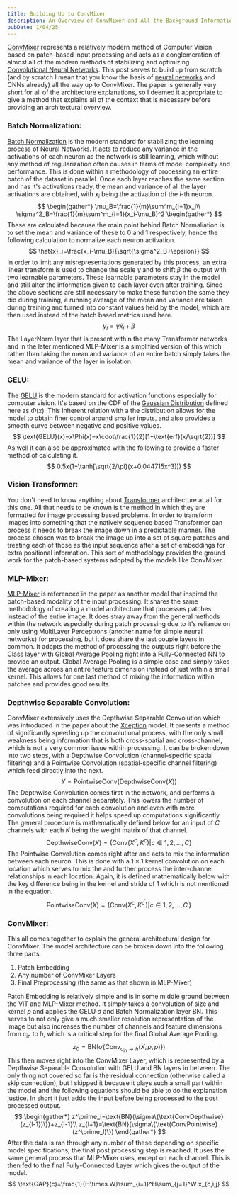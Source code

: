 ```yaml
---
title: Building Up to ConvMixer
description: An Overview of ConvMixer and All the Background Information Needed
pubDate: 1/04/25
---
```

[ConvMixer](https://arxiv.org/abs/2201.09792) represents a relatively modern method of Computer Vision based on patch-based input processing and acts as a conglomeration of almost all of the modern methods of stabilizing and optimizing [Convolutional Neural Networks](https://towardsdatascience.com/a-comprehensive-guide-to-convolutional-neural-networks-the-eli5-way-3bd2b1164a53). This post serves to build up from scratch (and by scratch I mean that you know the basis of [neural networks](https://aws.amazon.com/what-is/neural-network/) and CNNs already) all the way up to ConvMixer. The paper is generally very short for all of the architecture explanations, so I deemed it appropriate to give a method that explains all of the context that is necessary before providing an architectural overview.

### Batch Normalization:
[Batch Normalization](https://arxiv.org/abs/1502.03167) is the modern standard for stabilizing the learning process of Neural Networks. It acts to reduce any variance in the activations of each neuron as the network is still learning, which without any method of regularization often causes in terms of model complexity and performance. This is done within a methodology of processing an entire batch of the dataset in parallel. Once each layer reaches the same section and has it's activations ready, the mean and variance of all the layer activations are obtained, with $x_i$ being the activation of the $i$-th neuron.
$$
\begin{gather*}
\mu_B=\frac{1}{m}\sum^m_{i=1}x_i\\
\sigma^2_B=\frac{1}{m}\sum^m_{i=1}(x_i-\mu_B)^2
\begin{gather*}
$$
These are calculated because the main point behind Batch Normaliation is to set the mean and variance of these to 0 and 1 respectively, hence the following calculation to normalize each neuron activation.
$$
\hat{x}_i=\frac{x_i-\mu_B}{\sqrt{\sigma^2_B+\epsilon}}
$$
In order to limit any misrepresentations generated by this process, an extra linear transform is used to change the scale $\gamma$ and to shift $\beta$ the output with two learnable parameters. These learnable parameters stay in the model and still alter the information given to each layer even after training. Since the above sections are still necessary to make these function the same they did during training, a running average of the mean and variance are taken during training and turned into constant values held by the model, which are then used instead of the batch based metrics used here.
$$
y_i=\gamma\hat{x}_i+\beta
$$
The LayerNorm layer that is present within the many Transformer networks and in the later mentioned MLP-Mixer is a simplified version of this which rather than taking the mean and variance of an entire batch simply takes the mean and variance of the layer in isolation.

### GELU:
The [GELU](https://arxiv.org/abs/1606.08415) is the modern standard for activation functions especially for computer vision. It's based on the CDF of the [Gaussian Distribution](https://www.datacamp.com/tutorial/gaussian-distribution) defined here as $\Phi(x)$. This inherent relation with a the distribution allows for the model to obtain finer control around smaller inputs, and also provides a smooth curve between negative and positive values.
$$
\text{GELU}(x)=x\Phi(x)=x\cdot\frac{1}{2}[1+\text{erf}(x/\sqrt{2})]
$$
As well it can also be approximated with the following to provide a faster method of calculating it.
$$
0.5x(1+\tanh[\sqrt{2/\pi}(x+0.044715x^3)])
$$

### Vision Transformer:
You don't need to know anything about [Transformer](https://arxiv.org/abs/1706.03762) architecture at all for this one. All that needs to be known is the method in which they are formatted for image processing based problems. In order to transform images into something that the natively sequence based Transformer can process it needs to break the image down in a predictable manner. The process chosen was to break the image up into a set of square patches and treating each of those as the input sequence after a set of embeddings for extra positional information. This sort of methodology provides the ground work for the patch-based systems adopted by the models like ConvMixer.

### MLP-Mixer:
[MLP-Mixer](https://arxiv.org/abs/2105.01601) is referenced in the paper as another model that inspired the patch-based modality of the input processing. It shares the same methodology of creating a model architecture that processes patches instead of the entire image. It does stray away from the general methods within the network especially during patch processing due to it's reliance on only using MultiLayer Perceptrons (another name for simple neural networks) for processing, but it does share the last couple layers in common. It adopts the method of processing the outputs right before the Class layer with Global Average Pooling right into a Fully-Connected NN to provide an output. Global Average Pooling is a simple case and simply takes the average across an entire feature dimension instead of just within a small kernel. This allows for one last method of mixing the information within patches and provides good results.

### Depthwise Separable Convolution:
ConvMixer extensively uses the Depthwise Separable Convolution which was introduced in the paper about the [Xception](https://arxiv.org/abs/1610.02357) model. It presents a method of significantly speeding up the convolutional process, with the only small weakness being information that is both cross-spatial and cross-channel, which is not a very common issue within processing. It can be broken down into two steps, with a Depthwise Convolution (channel-specific spatial filtering) and a Pointwise Convolution (spatial-specific channel filtering) which feed directly into the next.
$$
Y=\text{PointwiseConv}(\text{DepthwiseConv}(X))
$$
The Depthwise Convolution comes first in the network, and performs a convolution on each channel separately. This lowers the number of computations required for each convolution and even with more convolutions being required it helps speed up computations significantly. The general procedure is mathematically defined below for an input of $C$ channels with each $K$ being the weight matrix of that channel.
$$
\text{DepthwiseConv}(X)=\{\text{Conv}(X^c,K^c)|c\in{1,2,\dots,C}\}
$$
The Pointwise Convolution comes right after and acts to mix the information between each neuron. This is done with a $1\times 1$ kernel convolution on each location which serves to mix the and further process the inter-channel relationships in each location. Again, it is defined mathematically below with the key difference being in the kernel and stride of $1$ which is not mentioned in the equation.
$$
\text{PointwiseConv}(X)=\{\text{Conv}(X^c,K^{c^\prime})|c\in{1,2,\dots,C^\prime}\}
$$
### ConvMixer:
This all comes together to explain the general architectural design for ConvMixer. The model architecture can be broken down into the following three parts.

1. Patch Embedding
2. Any number of ConvMixer Layers
3. Final Preprocessing (the same as that shown in MLP-Mixer)

Patch Embedding is relatively simple and is in some middle ground between the ViT and MLP-Mixer method. It simply takes a convolution of size and kernel $p$ and applies the GELU $\sigma$ and Batch Normalization layer $\text{BN}$. This serves to not only give a much smaller resolution representation of the image but also increases the number of channels and feature dimensions from $c_{\text{in}}$ to $h$, which is a critical step for the final Global Average Pooling.
$$
z_0=\text{BN}(\sigma\{\text{Conv}_{c_{\text{in}}\rightarrow h}(X,p,p)\})
$$
This then moves right into the ConvMixer Layer, which is represented by a Depthwise Separable Convolution with GELU and BN layers in between. The only thing not covered so far is the residual connection (otherwise called a skip connection), but I skipped it because it plays such a small part within the model and the following equations should be able to do the explanation justice. In short it just adds the input before being processed to the post processed output. 
$$
\begin{gather*}
z^\prime_l=\text{BN}(\sigma\{\text{ConvDepthwise}(z_{l-1})\})+z_{l-1}\\
z_{l+1}=\text{BN}(\sigma\{\text{ConvPointwise}(z^\prime_l)\})
\end{gather*}
$$
After the data is ran through any number of these depending on specific model specifications, the final post processing step is reached. It uses the same general process that MLP-Mixer uses, except on each channel. This is then fed to the final Fully-Connected Layer which gives the output of the model.
$$
\text{GAP}(c)=\frac{1}{H\times W}\sum_{i=1}^H\sum_{j=1}^W x_{c,i,j}
$$